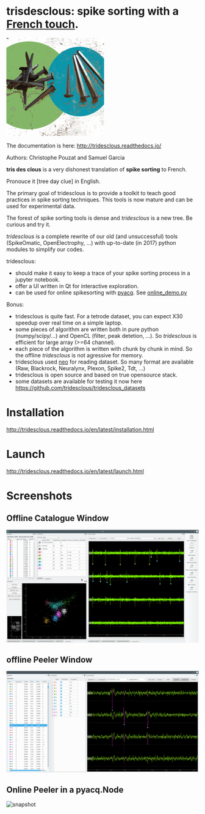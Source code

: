 # trisdesclous: spike sorting with a [French touch](https://fr.wikipedia.org/wiki/French_touch_(informatique)).

![icon](tridesclous/gui/icons/png/main_icon.png)

The documentation is here: http://tridesclous.readthedocs.io/

Authors: Christophe Pouzat and Samuel Garcia

**tris des clous** is a very dishonest translation of **spike sorting** to French.

Pronouce it [tree day clue] in English.

The primary goal of tridesclous is to provide a toolkit to teach good practices in spike sorting techniques.
This tools is now mature and can be used for experimental data.

The forest of spike sorting tools is dense and *tridesclous* is a new tree.
Be curious and try it.

*tridesclous* is a complete rewrite of our old (and unsuccessful) tools (SpikeOmatic, OpenElectrophy, ...)
with up-to-date (in 2017) python modules to simplify our codes.

tridesclous:
  * should make it easy to keep a trace of your spike sorting process in
    a jupyter notebook.
  * offer a UI written in Qt for interactive exploration.
  * can be used for online spikesorting with [pyacq](http://pyacq.readthedocs.io). See [online_demo.py](https://github.com/tridesclous/tridesclous/blob/master/example/online_demo.py)


Bonus:
  * tridesclous is quite fast. For a tetrode dataset, you can expect X30 speedup over real time on a simple laptop.
  * some pieces of algorithm are written both in pure python (numpy/scipy/...) and OpenCL (filter, peak detetion, ...). So *tridesclous* is efficient for large array (>=64 channel).
  * each piece of the algorithm is written with chunk by chunk in mind. So the offline *tridesclous* is not agressive for memory.
  * tridesclous used [neo](https://github.com/NeuralEnsemble/python-neo) for reading dataset. So many format are available (Raw, Blackrock, Neuralynx, Plexon, Spike2, Tdt, ...)
  * tridesclous is open source and based on true opensource stack.
  * some datasets are available for testing it now here https://github.com/tridesclous/tridesclous_datasets


# Installation

http://tridesclous.readthedocs.io/en/latest/installation.html

# Launch

http://tridesclous.readthedocs.io/en/latest/launch.html


# Screenshots

## Offline Catalogue Window
![snapshot](doc/img/snapshot_cataloguewindow.png)

## offline Peeler Window
![snapshot](doc/img/snapshot_peelerwindow.png)

## Online Peeler in a pyacq.Node
![snapshot](doc/img/online_tridesclous.gif)
